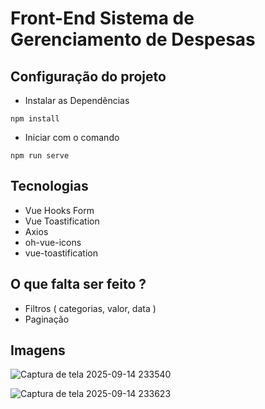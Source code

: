 # Front-End Sistema de Gerenciamento de Despesas

## Configuração do projeto

- Instalar as Dependências
```
npm install
```

- Iniciar com o comando
```
npm run serve
```

## Tecnologias
- Vue Hooks Form
- Vue Toastification
- Axios
- oh-vue-icons
- vue-toastification

## O que falta ser feito ?
- Filtros ( categorias, valor, data )
- Paginação


## Imagens

![Captura de tela 2025-09-14 233540](https://github.com/user-attachments/assets/f2763356-be42-45b2-abf1-5e55c437b07f)

![Captura de tela 2025-09-14 233623](https://github.com/user-attachments/assets/12cf5972-f9a7-416c-a389-7be5ec9b6938)

